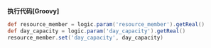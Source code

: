 <p class="panel-title"><b>执行代码[Groovy]</b></p>

```groovy
def resource_member = logic.param('resource_member').getReal()
def day_capacity = logic.param('day_capacity').getReal()
resource_member.set('day_capacity', day_capacity)
```
